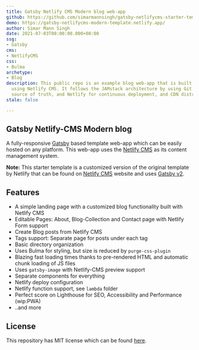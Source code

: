 ```yaml
---
title: Gatsby Netlify CMS Modern blog web-app
github: https://github.com/simarmannsingh/gatsby-netlifycms-starter-template
demo: https://gatsby-netlifycms-modern-template.netlify.app/
author: Simar Mann Singh
date: 2021-07-03T00:00:00.000+00:00
ssg:
- Gatsby
cms:
- NetlifyCMS
css:
- Bulma
archetype:
- Blog
description: This public repo is an example blog web-app that is built with Gatsby
  using Netlify CMS. It follows the JAMstack architecture by using Git as a single
  source of truth, and Netlify for continuous deployment, and CDN distribution.
stale: false

---
```

## Gatsby Netlify-CMS Modern blog

A fully-responsive [Gatsby](https://www.gatsbyjs.org/) based template web-app which can be easily hosted on any platform. This web-app uses the [Netlify CMS](https://www.netlifycms.org) as its content management system.

**Note:** This starter template is a customized version of the original template by Netlify that can be found on [Netlify CMS](https://www.netlifycms.org/) website and uses [Gatsby v2](https://www.gatsbyjs.org/blog/2018-09-17-gatsby-v2/).

## Features

* A simple landing page with a customized blog functionality built with Netlify CMS
* Editable Pages: About, Blog-Collection and Contact page with Netlify Form support
* Create Blog posts from Netlify CMS
* Tags support: Separate page for posts under each tag
* Basic directory organization
* Uses Bulma for styling, but size is reduced by `purge-css-plugin`
* Blazing fast loading times thanks to pre-rendered HTML and automatic chunk loading of JS files
* Uses `gatsby-image` with Netlify-CMS preview support
* Separate components for everything
* Netlify deploy configuration
* Netlify function support, see `lambda` folder
* Perfect score on Lighthouse for SEO, Accessibility and Performance (wip:PWA)
* ..and more

## License

This repository has MIT license which can be found [here](https://github.com/simarmannsingh/gatsby-netlifycms-starter-template/blob/master/LICENSE).